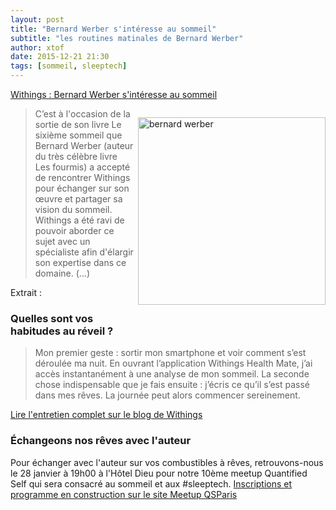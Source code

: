 ```yaml
---
layout: post
title: "Bernard Werber s'intéresse au sommeil"
subtitle: "les routines matinales de Bernard Werber"
author: xtof
date: 2015-12-21 21:30
tags: [sommeil, sleeptech]
---
```

[Withings : Bernard Werber s'intéresse au sommeil](http://blog.withings.com/fr/2015/12/07/bernard-werber-sinteresse-au-sommeil)

<img style="width:300px; float:right; padding:1em 0 1em 0.5em;"  alt="bernard werber" src="/assets/images/bernardwerber.png">

<blockquote>C’est à l'occasion de la sortie de son livre Le sixième sommeil que Bernard Werber (auteur du très célèbre livre Les fourmis) a accepté de rencontrer Withings pour échanger sur son œuvre et partager sa vision du sommeil. Withings a été ravi de pouvoir aborder ce sujet avec un spécialiste afin d'élargir son expertise dans ce domaine. (...)</blockquote>

Extrait :

### Quelles sont vos habitudes au réveil ?

> Mon premier geste : sortir mon smartphone et voir comment s’est déroulée ma nuit. En ouvrant l’application Withings Health Mate, j’ai accès instantanément à une analyse de mon sommeil. La seconde chose indispensable que je fais ensuite : j’écris ce qu’il s’est passé dans mes rêves. La journée peut alors commencer sereinement.

[Lire l'entretien complet sur le blog de Withings](http://blog.withings.com/fr/2015/12/07/bernard-werber-sinteresse-au-sommeil)

### Échangeons nos rêves avec l'auteur

Pour échanger avec l'auteur sur vos combustibles à rêves, retrouvons-nous le 28 janvier à 19h00 à l'Hôtel Dieu pour notre 10ème meetup Quantified Self qui sera consacré au sommeil et aux #sleeptech.
[Inscriptions et programme en construction sur le site Meetup QSParis](http://www.meetup.com/fr/QSParis/events/227295160/?eventId=227295160)
